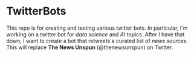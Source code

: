 # TwitterBots

This repo is for creating and testing various twitter bots. In particular, I'm working on a twitter bot
for *data science* and *AI* topics. After I have that down, I want to create a bot that retweets a curated
list of *news sources*. This will replace **The News Unspun** (@thenewsunspun) on Twitter.
